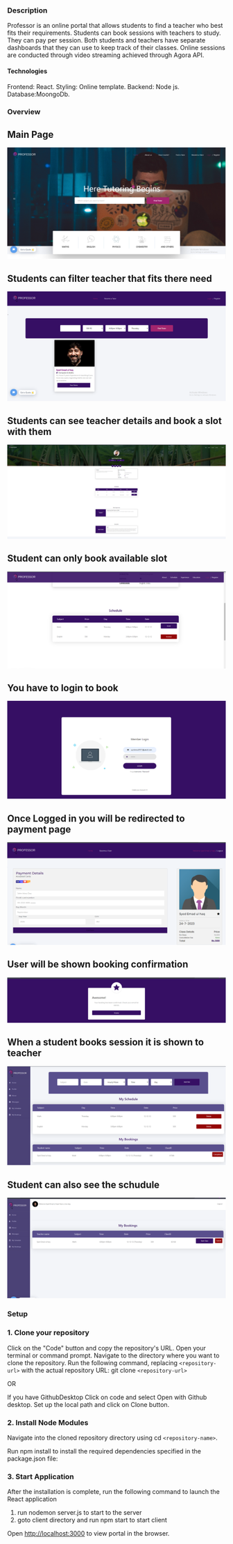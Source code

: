 ### Description

Professor is an online portal that allows students to find a teacher who best fits their requirements. Students can book sessions with teachers to study. They can pay per session. Both students and teachers have separate dashboards that they can use to keep track of their classes. Online sessions are conducted through video streaming achieved through Agora API.

#### Technologies

Frontend: React.
Styling: Online template.
Backend: Node js.
Database:MoongoDb.

### Overview

## Main Page

![Main Page](image.png)

## Students can filter teacher that fits there need

![Students can filter teacher that fits there need](image-1.png)

## Students can see teacher details and book a slot with them

![Students can see teacher details and book a slot with them](image-2.png)

## Student can only book available slot

![Student can only book available slot](image-3.png)

## You have to login to book

![You have to login to book](image-4.png)

## Once Logged in you will be redirected to payment page

![Once Logged in you will be redirected to payment page](image-9.png)

## User will be shown booking confirmation

![User will be shown booking confirmation](image-6.png)

## When a student books session it is shown to teacher

![When a student books session it is shown to teacher](image-7.png)

## Student can also see the schudule

![Student can also see the schudule](image-8.png)

### Setup

### 1. Clone your repository

Click on the "Code" button and copy the repository's URL.
Open your terminal or command prompt.
Navigate to the directory where you want to clone the repository.
Run the following command, replacing `<repository-url>` with the actual repository URL:
git clone `<repository-url>`

OR

If you have GithubDesktop
Click on code and select Open with Github desktop.
Set up the local path and click on Clone button.

### 2. Install Node Modules

Navigate into the cloned repository directory using cd `<repository-name>`.

Run npm install to install the required dependencies specified in the package.json file:

### 3. Start Application

After the installation is complete, run the following command to launch the React application

1. run nodemon server.js to start to the server
2. goto client directory and run npm start to start client

Open [http://localhost:3000](http://localhost:3000) to view portal in the browser.
